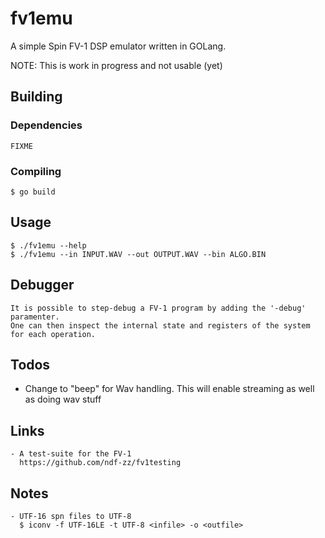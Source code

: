 # fv1emu
A simple Spin FV-1 DSP emulator written in GOLang.

NOTE: This is work in progress and not usable (yet)

## Building

### Dependencies
    FIXME

### Compiling

    $ go build


## Usage

    $ ./fv1emu --help
    $ ./fv1emu --in INPUT.WAV --out OUTPUT.WAV --bin ALGO.BIN 

## Debugger

    It is possible to step-debug a FV-1 program by adding the '-debug' paramenter.
    One can then inspect the internal state and registers of the system for each operation.


## Todos

- Change to "beep" for Wav handling. This will enable streaming as well as doing wav stuff

## Links
    - A test-suite for the FV-1
      https://github.com/ndf-zz/fv1testing
      
## Notes
    - UTF-16 spn files to UTF-8
      $ iconv -f UTF-16LE -t UTF-8 <infile> -o <outfile>
    
